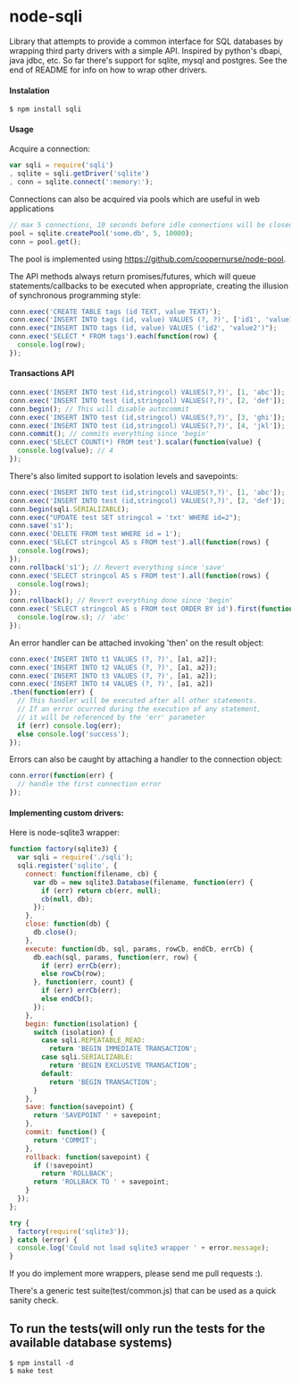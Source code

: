 # node-sqli

  Library that attempts to provide a common interface for SQL databases by
  wrapping third party drivers with a simple API. Inspired by python's
  dbapi, java jdbc, etc. So far there's support for sqlite, mysql and postgres.
  See the end of README for info on how to wrap other drivers.

#### Instalation

    $ npm install sqli

#### Usage

  Acquire a connection:

```js
var sqli = require('sqli')
, sqlite = sqli.getDriver('sqlite')
, conn = sqlite.connect(':memory:');
```

  Connections can also be acquired via pools which are useful in web applications

```js
// max 5 connections, 10 seconds before idle connections will be closed
pool = sqlite.createPool('some.db', 5, 10000);
conn = pool.get();
```

  The pool is implemented using https://github.com/coopernurse/node-pool.

  The API methods always return promises/futures, which will queue statements/callbacks
  to be executed when appropriate, creating the illusion of synchronous programming
  style:

```js
conn.exec('CREATE TABLE tags (id TEXT, value TEXT)');
conn.exec('INSERT INTO tags (id, value) VALUES (?, ?)', ['id1', 'value1']);
conn.exec("INSERT INTO tags (id, value) VALUES ('id2', 'value2')");
conn.exec('SELECT * FROM tags').each(function(row) {
  console.log(row);
});
```

#### Transactions API

```js
conn.exec('INSERT INTO test (id,stringcol) VALUES(?,?)', [1, 'abc']);
conn.exec('INSERT INTO test (id,stringcol) VALUES(?,?)', [2, 'def']);
conn.begin(); // This will disable autocommit
conn.exec('INSERT INTO test (id,stringcol) VALUES(?,?)', [3, 'ghi']);
conn.exec('INSERT INTO test (id,stringcol) VALUES(?,?)', [4, 'jkl']);
conn.commit(); // commits everything since 'begin'
conn.exec('SELECT COUNT(*) FROM test').scalar(function(value) {
  console.log(value); // 4
});
```

  There's also limited support to isolation levels and savepoints:

```js
conn.exec('INSERT INTO test (id,stringcol) VALUES(?,?)', [1, 'abc']);
conn.exec('INSERT INTO test (id,stringcol) VALUES(?,?)', [2, 'def']);
conn.begin(sqli.SERIALIZABLE);
conn.exec("UPDATE test SET stringcol = 'txt' WHERE id=2");
conn.save('s1');
conn.exec('DELETE FROM test WHERE id = 1');
conn.exec('SELECT stringcol AS s FROM test').all(function(rows) {
  console.log(rows);
});
conn.rollback('s1'); // Revert everything since 'save'
conn.exec('SELECT stringcol AS s FROM test').all(function(rows) {
  console.log(rows);
});
conn.rollback(); // Revert everything done since 'begin'
conn.exec('SELECT stringcol AS s FROM test ORDER BY id').first(function(row) {
  console.log(row.s); // 'abc'
});
```

  An error handler can be attached invoking 'then' on the result object:

```js
conn.exec('INSERT INTO t1 VALUES (?, ?)', [a1, a2]);
conn.exec('INSERT INTO t2 VALUES (?, ?)', [a1, a2]);
conn.exec('INSERT INTO t3 VALUES (?, ?)', [a1, a2]);
conn.exec('INSERT INTO t4 VALUES (?, ?)', [a1, a2])
.then(function(err) {
  // This handler will be executed after all other statements.
  // If an error ocurred during the execution of any statement,
  // it will be referenced by the 'err' parameter
  if (err) console.log(err);
  else console.log('success');
});
``` 

  Errors can also be caught by attaching a handler to the connection object:

```js
conn.error(function(err) {
  // handle the first connection error
});
```

#### Implementing custom drivers:

  Here is node-sqlite3 wrapper:

```js
function factory(sqlite3) {
  var sqli = require('./sqli');
  sqli.register('sqlite', {
    connect: function(filename, cb) {
      var db = new sqlite3.Database(filename, function(err) {
        if (err) return cb(err, null);
        cb(null, db);
      });
    },
    close: function(db) {
      db.close();
    },
    execute: function(db, sql, params, rowCb, endCb, errCb) {
      db.each(sql, params, function(err, row) {
        if (err) errCb(err);
        else rowCb(row);
      }, function(err, count) {
        if (err) errCb(err);
        else endCb();
      });
    },
    begin: function(isolation) {
      switch (isolation) {
        case sqli.REPEATABLE_READ:
          return 'BEGIN IMMEDIATE TRANSACTION';
        case sqli.SERIALIZABLE:
          return 'BEGIN EXCLUSIVE TRANSACTION';
        default:
          return 'BEGIN TRANSACTION';
      }
    },
    save: function(savepoint) {
      return 'SAVEPOINT ' + savepoint;
    },
    commit: function() {
      return 'COMMIT';
    },
    rollback: function(savepoint) {
      if (!savepoint)
        return 'ROLLBACK';
      return 'ROLLBACK TO ' + savepoint;
    }
  });
};

try {
  factory(require('sqlite3'));
} catch (error) {
  console.log('Could not load sqlite3 wrapper ' + error.message);
}
```

  If you do implement more wrappers, please send me pull requests :).

  There's a generic test suite(test/common.js) that can be used as a quick sanity check.

## To run the tests(will only run the tests for the available database systems)

    $ npm install -d
    $ make test
